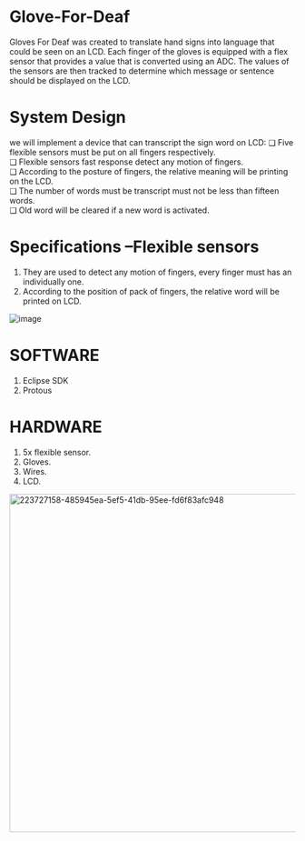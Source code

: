 # Glove-For-Deaf
Gloves For Deaf was created to translate hand signs into language that could be seen on an LCD. Each finger of the gloves is equipped with a flex sensor that provides a value that is converted using an ADC. The values of the sensors are then tracked to determine which message or sentence should be displayed on the LCD.

# System Design 
we will implement a device that can transcript the sign word on LCD:
❑ Five flexible sensors must be put on all fingers respectively.  
❑ Flexible sensors fast response detect any motion of fingers.   
❑ According to the posture of fingers, the relative meaning will 
be printing on the LCD.   
❑ The number of words must be transcript must not be less than 
fifteen words.    
❑ Old word will be cleared if a new word is activated.   

# Specifications –Flexible sensors 
1. They are used to detect any motion of fingers, every finger must 
has an individually one.
2. According to the position of pack of fingers, the relative word will 
be printed on LCD.

![image](https://github.com/faatthy/Glove-For-Deaf/assets/110846097/df064795-496c-42dc-9b0b-2c0959423c9a) 

# SOFTWARE 
1. Eclipse SDK
2. Protous

# HARDWARE 
1. 5x flexible sensor.
2. Gloves.
3. Wires.
4. LCD.
<img width="595" alt="223727158-485945ea-5ef5-41db-95ee-fd6f83afc948" src="https://github.com/faatthy/Glove-For-Deaf/assets/110846097/f6b93df9-53ee-4bcc-843a-e0174b2d3dfa">




